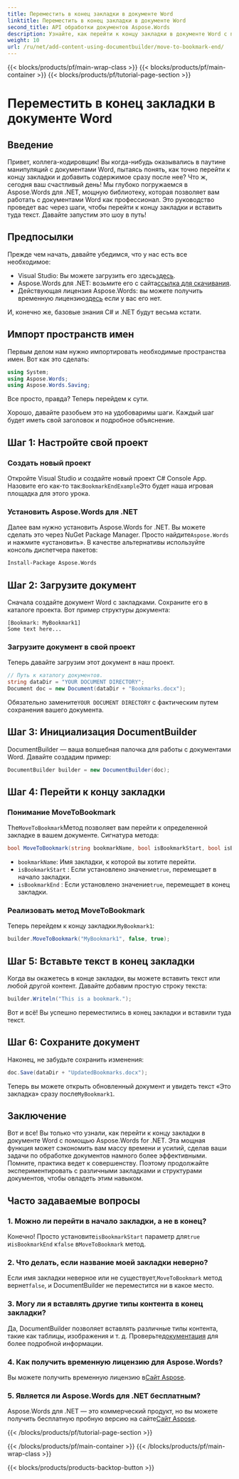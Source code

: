 ```yaml
---
title: Переместить в конец закладки в документе Word
linktitle: Переместить в конец закладки в документе Word
second_title: API обработки документов Aspose.Words
description: Узнайте, как перейти к концу закладки в документе Word с помощью Aspose.Words для .NET. Следуйте нашему подробному пошаговому руководству для точной манипуляции документами.
weight: 10
url: /ru/net/add-content-using-documentbuilder/move-to-bookmark-end/
---
```


{{< blocks/products/pf/main-wrap-class >}}
{{< blocks/products/pf/main-container >}}
{{< blocks/products/pf/tutorial-page-section >}}

# Переместить в конец закладки в документе Word

## Введение

Привет, коллега-кодировщик! Вы когда-нибудь оказывались в паутине манипуляций с документами Word, пытаясь понять, как точно перейти к концу закладки и добавить содержимое сразу после нее? Что ж, сегодня ваш счастливый день! Мы глубоко погружаемся в Aspose.Words для .NET, мощную библиотеку, которая позволяет вам работать с документами Word как профессионал. Это руководство проведет вас через шаги, чтобы перейти к концу закладки и вставить туда текст. Давайте запустим это шоу в путь!

## Предпосылки

Прежде чем начать, давайте убедимся, что у нас есть все необходимое:

-  Visual Studio: Вы можете загрузить его здесь[здесь](https://visualstudio.microsoft.com/).
-  Aspose.Words для .NET: возьмите его с сайта[ссылка для скачивания](https://releases.aspose.com/words/net/).
-  Действующая лицензия Aspose.Words: вы можете получить временную лицензию[здесь](https://purchase.aspose.com/temporary-license/) если у вас его нет.

И, конечно же, базовые знания C# и .NET будут весьма кстати.

## Импорт пространств имен

Первым делом нам нужно импортировать необходимые пространства имен. Вот как это сделать:

```csharp
using System;
using Aspose.Words;
using Aspose.Words.Saving;
```

Все просто, правда? Теперь перейдем к сути.

Хорошо, давайте разобьем это на удобоваримы шаги. Каждый шаг будет иметь свой заголовок и подробное объяснение.

## Шаг 1: Настройте свой проект

### Создать новый проект

 Откройте Visual Studio и создайте новый проект C# Console App. Назовите его как-то так:`BookmarkEndExample`Это будет наша игровая площадка для этого урока.

### Установить Aspose.Words для .NET

 Далее вам нужно установить Aspose.Words for .NET. Вы можете сделать это через NuGet Package Manager. Просто найдите`Aspose.Words` и нажмите «установить». В качестве альтернативы используйте консоль диспетчера пакетов:

```bash
Install-Package Aspose.Words
```

## Шаг 2: Загрузите документ

Сначала создайте документ Word с закладками. Сохраните его в каталоге проекта. Вот пример структуры документа:

```plaintext
[Bookmark: MyBookmark1]
Some text here...
```

### Загрузите документ в свой проект

Теперь давайте загрузим этот документ в наш проект.

```csharp
// Путь к каталогу документов.
string dataDir = "YOUR DOCUMENT DIRECTORY";
Document doc = new Document(dataDir + "Bookmarks.docx");
```

 Обязательно замените`YOUR DOCUMENT DIRECTORY` с фактическим путем сохранения вашего документа.

## Шаг 3: Инициализация DocumentBuilder

DocumentBuilder — ваша волшебная палочка для работы с документами Word. Давайте создадим пример:

```csharp
DocumentBuilder builder = new DocumentBuilder(doc);
```

## Шаг 4: Перейти к концу закладки

### Понимание MoveToBookmark

 The`MoveToBookmark`Метод позволяет вам перейти к определенной закладке в вашем документе. Сигнатура метода:

```csharp
bool MoveToBookmark(string bookmarkName, bool isBookmarkStart, bool isBookmarkEnd);
```

- `bookmarkName`: Имя закладки, к которой вы хотите перейти.
- `isBookmarkStart` : Если установлено значение`true`, перемещает в начало закладки.
- `isBookmarkEnd` : Если установлено значение`true`, перемещает в конец закладки.

### Реализовать метод MoveToBookmark

 Теперь перейдем к концу закладки.`MyBookmark1`:

```csharp
builder.MoveToBookmark("MyBookmark1", false, true);
```

## Шаг 5: Вставьте текст в конец закладки


Когда вы окажетесь в конце закладки, вы можете вставить текст или любой другой контент. Давайте добавим простую строку текста:

```csharp
builder.Writeln("This is a bookmark.");
```

Вот и всё! Вы успешно переместились в конец закладки и вставили туда текст.

## Шаг 6: Сохраните документ


Наконец, не забудьте сохранить изменения:

```csharp
doc.Save(dataDir + "UpdatedBookmarks.docx");
```

 Теперь вы можете открыть обновленный документ и увидеть текст «Это закладка» сразу после`MyBookmark1`.

## Заключение

Вот и все! Вы только что узнали, как перейти к концу закладки в документе Word с помощью Aspose.Words for .NET. Эта мощная функция может сэкономить вам массу времени и усилий, сделав ваши задачи по обработке документов намного более эффективными. Помните, практика ведет к совершенству. Поэтому продолжайте экспериментировать с различными закладками и структурами документов, чтобы овладеть этим навыком.

## Часто задаваемые вопросы

### 1. Можно ли перейти в начало закладки, а не в конец?

 Конечно! Просто установите`isBookmarkStart` параметр для`true` и`isBookmarkEnd` к`false` в`MoveToBookmark` метод.

### 2. Что делать, если название моей закладки неверно?

 Если имя закладки неверное или не существует,`MoveToBookmark` метод вернет`false`, и DocumentBuilder не переместится ни в какое место.

### 3. Могу ли я вставлять другие типы контента в конец закладки?

 Да, DocumentBuilder позволяет вставлять различные типы контента, такие как таблицы, изображения и т. д. Проверьте[документация](https://reference.aspose.com/words/net/) для более подробной информации.

### 4. Как получить временную лицензию для Aspose.Words?

 Вы можете получить временную лицензию в[Сайт Aspose](https://purchase.aspose.com/temporary-license/).

### 5. Является ли Aspose.Words для .NET бесплатным?

Aspose.Words для .NET — это коммерческий продукт, но вы можете получить бесплатную пробную версию на сайте[Сайт Aspose](https://releases.aspose.com/).

{{< /blocks/products/pf/tutorial-page-section >}}

{{< /blocks/products/pf/main-container >}}
{{< /blocks/products/pf/main-wrap-class >}}

{{< blocks/products/products-backtop-button >}}
